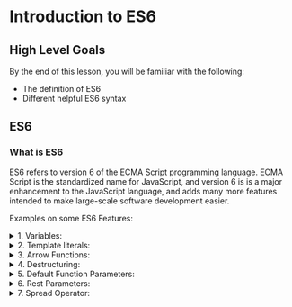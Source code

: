 # Introduction to ES6

## High Level Goals

By the end of this lesson, you will be familiar with the following:

- The definition of ES6
- Different helpful ES6 syntax

## ES6

### What is ES6

ES6 refers to version 6 of the ECMA Script programming language. ECMA Script is the standardized name for JavaScript, and version 6 is is a major enhancement to the JavaScript language, and adds many more features intended to make large-scale software development easier.

Examples on some ES6 Features:

<details>
  <summary>
    1. Variables:
  </summary>

```js
// constant variables
const x = 10;

// block scoped variables
if (true) {
  const a = 1;
  let b = 2;
}

a; // => Uncaught ReferenceError: a is not defined
b; // => Uncaught ReferenceError: b is not defined
```

</details>

<details>
  <summary>
    2. Template literals:
  </summary>

```js
// string interpolation
const name = "john";
const string = `hello this is ${name}`;

string; // => hello this is john

// multi line strings
const multiLineString = `This
is a

multiline
String`;
```

</details>

<details>
  <summary>
    3. Arrow Functions:
  </summary>

```js
// used for multi line functions
const functionOne = (a, b) => {
  const c = a + b;
  return c;
};

functionOne(1, 2); // => 3

// used for single line functions
const functionTwo = (a, b) => a + b;

functionTwo(1, 2); // => 3

// used with one parameter, works with both multi line and single line arrow functions
const functionThree = a => a + 1;
const functionFour = (a) => a + 1;

functionThree(1); // => 2
functionFour(1); // => 2
```

</details>

<details>
  <summary>
    4. Destructuring:
  </summary>

```js
// array destructuring
const array = [1, 2, 3];
const [x, y, z] = array;

x; //=> 1
y; //=> 2
z; //=> 3

const [a, , c] = array;
a; //=> 1
c; //=> 3

const functionFive = ([a, b, c]) => {
  return a + b + c;
};

functionFive([1, 2, 3]); // => 6

// object destructuring
const person = {
  name: "John",
  age: 24,
};

// the name of the variable must match the name of the property
const { name, age } = person;

name; // => "John"
age; // => 24

const functionSix = ({ name, age }) => {
  return `${name} is ${age} years old`;
};
```

</details>

<details>
  <summary>
    5. Default Function Parameters:
  </summary>

```js
// default function parameters
const functionSeven = (a = 10, b = 12) => a + b;

functionSeven(1, 2); // => 3
functionSeven(1); // => 13
functionSeven(); // => 22
```

</details>

<details>
  <summary>
    6. Rest Parameters:
  </summary>

```js
const functionEight = (x, ...y) => x * y.length;

functionEight(5, "hello", "world"); // 5 * ["hello", "world"].length => 10
functionEight(5, 5, 10, 20); // 5 * [5, 10, 20].length => 15
```

</details>

<details>
  <summary>
    7. Spread Operator:
  </summary>

```js
// spread operator on arrays
// copying arrays
const arrOne = [1, 2, 3];
const arrOneCopy = [...arrOne];

arrOneCopy; // => [1, 2, 3]

// passing each element of the array as an argument
const functionNine = (x, y, z) => x + y + z;

// pass each elem of array as argument
functionNine(...[1, 2, 3]); // 1 + 2 + 3 => 6

arrOne.push(...arrOneCopy);
arrOne; // => [1, 2, 3, 1, 2, 3]

const max = Math.max(...[10, 50, 70, 90, 1]);
max; // => 90

// combining arrays
const numbersOne = [4, 5, 6];
const numbersTwo = [1, 2, 3, ...numbersOne];

numbersTwo; // => [1, 2, 3, 4, 5, 6]

// it is possible to use destructuring and spread operator together
const [a, b, ...c] = [1, 2, 3, 4, 5, 6];
a; // => 1
b; // => 2
c; // => [3, 4, 5, 6]

// spread operator on objects
const objectOne = { a: 1, b: 2, c: 3 };
const objectTwo = { a: 5, d: 4 };

const objectThree = { ...objectOne, ...objectTwo };
objectThree; // => { a: 5, b: 2, c: 3, d: 4 }
```

</details>
